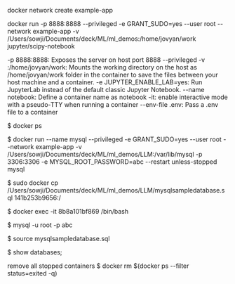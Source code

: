 docker network create example-app

docker run -p 8888:8888 --privileged  -e GRANT_SUDO=yes --user root --network example-app  -v /Users/sowji/Documents/deck/ML/ml_demos:/home/jovyan/work jupyter/scipy-notebook 

-p 8888:8888: Exposes the server on host port 8888
 --privileged 
-v <your working directory>:/home/jovyan/work: Mounts the working directory on the host as /home/jovyan/work folder in the container to save the files between your host machine and a container.
-e JUPYTER_ENABLE_LAB=yes: Run JupyterLab instead of the default classic Jupyter Notebook.
--name notebook: Define a container name as notebook
-it: enable interactive mode with a pseudo-TTY when running a container
--env-file .env: Pass a .env file to a container


$ docker ps

$ docker run --name mysql  --privileged  -e GRANT_SUDO=yes --user root  --network example-app  -v /Users/sowji/Documents/deck/ML/ml_demos/LLM:/var/lib/mysql  -p 3306:3306 -e MYSQL_ROOT_PASSWORD=abc --restart unless-stopped mysql

$ sudo docker cp /Users/sowji/Documents/deck/ML/ml_demos/LLM/mysqlsampledatabase.sql 141b253b9656:/

$ docker exec -it 8b8a101bf869 /bin/bash

$ mysql -u root -p
  abc

$ source mysqlsampledatabase.sql

$ show databases;

remove all stopped containers
$ docker rm $(docker ps --filter status=exited -q)
